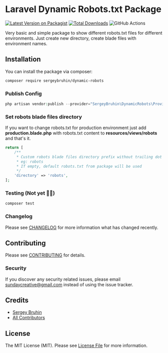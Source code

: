 # Laravel Dynamic Robots.txt Package

[![Latest Version on Packagist](https://img.shields.io/packagist/v/sergeybruhin/dynamic-robots.svg?style=flat-square)](https://packagist.org/packages/sergeybruhin/dynamic-robots)
[![Total Downloads](https://img.shields.io/packagist/dt/sergeybruhin/dynamic-robots.svg?style=flat-square)](https://packagist.org/packages/sergeybruhin/dynamic-robots)
![GitHub Actions](https://github.com/sergeybruhin/dynamic-robots/actions/workflows/main.yml/badge.svg)

Very basic and simple package to show different robots.txt files for different environments. Just create new directory,
create blade files with environment names.

## Installation

You can install the package via composer:

```bash
composer require sergeybruhin/dynamic-robots
```

### Publish Config

```php
php artisan vendor:publish --provider="SergeyBruhin\DynamicRobots\Providers\DynamicRobotsServiceProvider"
```

### Set robots blade files directory
If you want to change robots.txt for production environment just add **production.blade.php** with robots.txt content to **resources/views/robots** and that's it. 
```php
return [
    /**
     * Custom robots blade files directory prefix without trailing dot
     * eg: robots
     * If empty, default robots.txt from package will be used
     */
    'directory' => 'robots',
];
```

### Testing (Not yet 💁‍♂️)

```bash
composer test
```

### Changelog

Please see [CHANGELOG](CHANGELOG.md) for more information what has changed recently.

## Contributing

Please see [CONTRIBUTING](CONTRIBUTING.md) for details.

### Security

If you discover any security related issues, please email sundaycreative@gmail.com instead of using the issue tracker.

## Credits

- [Sergey Bruhin](https://github.com/sergeybruhin)
- [All Contributors](../../contributors)

## License

The MIT License (MIT). Please see [License File](LICENSE.md) for more information.
